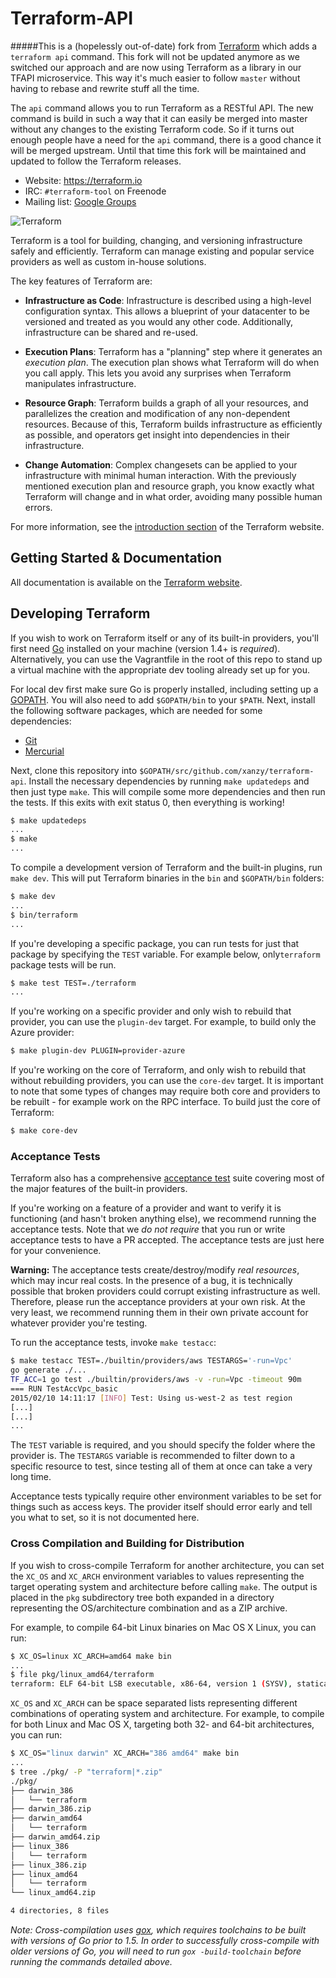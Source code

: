Terraform-API
=============

#####This is a (hopelessly out-of-date) fork from [Terraform](https://github.com/hashicorp/terraform) which adds a `terraform api`  command. This fork will not be updated anymore as we switched our approach and are now using Terraform as a library in our TFAPI microservice. This way it's much easier to follow `master` without having to rebase and rewrite stuff all the time.

The `api` command allows you to run Terraform as a RESTful API. The new command is build in such a way that it can easily be merged into master without any changes to the existing Terraform code. So if it turns out enough people have a need for the `api` command, there is a good chance it will be merged upstream. Until that time this fork will be maintained and updated to follow the Terraform releases.

-	Website: https://terraform.io
-	IRC: `#terraform-tool` on Freenode
-	Mailing list: [Google Groups](http://groups.google.com/group/terraform-tool)

![Terraform](https://raw.githubusercontent.com/hashicorp/terraform/master/website/source/assets/images/readme.png)

Terraform is a tool for building, changing, and versioning infrastructure safely and efficiently. Terraform can manage existing and popular service providers as well as custom in-house solutions.

The key features of Terraform are:

- **Infrastructure as Code**: Infrastructure is described using a high-level configuration syntax. This allows a blueprint of your datacenter to be versioned and treated as you would any other code. Additionally, infrastructure can be shared and re-used.

- **Execution Plans**: Terraform has a "planning" step where it generates an *execution plan*. The execution plan shows what Terraform will do when you call apply. This lets you avoid any surprises when Terraform manipulates infrastructure.

- **Resource Graph**: Terraform builds a graph of all your resources, and parallelizes the creation and modification of any non-dependent resources. Because of this, Terraform builds infrastructure as efficiently as possible, and operators get insight into dependencies in their infrastructure.

- **Change Automation**: Complex changesets can be applied to your infrastructure with minimal human interaction. With the previously mentioned execution plan and resource graph, you know exactly what Terraform will change and in what order, avoiding many possible human errors.

For more information, see the [introduction section](http://www.terraform.io/intro) of the Terraform website.

Getting Started & Documentation
-------------------------------

All documentation is available on the [Terraform website](http://www.terraform.io).

Developing Terraform
--------------------

If you wish to work on Terraform itself or any of its built-in providers, you'll first need [Go](http://www.golang.org) installed on your machine (version 1.4+ is *required*). Alternatively, you can use the Vagrantfile in the root of this repo to stand up a virtual machine with the appropriate dev tooling already set up for you.

For local dev first make sure Go is properly installed, including setting up a [GOPATH](http://golang.org/doc/code.html#GOPATH). You will also need to add `$GOPATH/bin` to your `$PATH`. Next, install the following software packages, which are needed for some dependencies:

- [Git](http://git-scm.com/)
- [Mercurial](http://mercurial.selenic.com/)

Next, clone this repository into `$GOPATH/src/github.com/xanzy/terraform-api`. Install the necessary dependencies by running `make updatedeps` and then just type `make`. This will compile some more dependencies and then run the tests. If this exits with exit status 0, then everything is working!

```sh
$ make updatedeps
...
$ make
...
```

To compile a development version of Terraform and the built-in plugins, run `make dev`. This will put Terraform binaries in the `bin` and `$GOPATH/bin` folders:

```sh
$ make dev
...
$ bin/terraform
...
```

If you're developing a specific package, you can run tests for just that package by specifying the `TEST` variable. For example below, only`terraform` package tests will be run.

```sh
$ make test TEST=./terraform
...
```

If you're working on a specific provider and only wish to rebuild that provider, you can use the `plugin-dev` target. For example, to build only the Azure provider:

```sh
$ make plugin-dev PLUGIN=provider-azure
```

If you're working on the core of Terraform, and only wish to rebuild that without rebuilding providers, you can use the `core-dev` target. It is important to note that some types of changes may require both core and providers to be rebuilt - for example work on the RPC interface. To build just the core of Terraform:

```sh
$ make core-dev
```

### Acceptance Tests

Terraform also has a comprehensive [acceptance test](http://en.wikipedia.org/wiki/Acceptance_testing) suite covering most of the major features of the built-in providers.

If you're working on a feature of a provider and want to verify it is functioning (and hasn't broken anything else), we recommend running the acceptance tests. Note that we *do not require* that you run or write acceptance tests to have a PR accepted. The acceptance tests are just here for your convenience.

**Warning:** The acceptance tests create/destroy/modify *real resources*, which may incur real costs. In the presence of a bug, it is technically possible that broken providers could corrupt existing infrastructure as well. Therefore, please run the acceptance providers at your own risk. At the very least, we recommend running them in their own private account for whatever provider you're testing.

To run the acceptance tests, invoke `make testacc`:

```sh
$ make testacc TEST=./builtin/providers/aws TESTARGS='-run=Vpc'
go generate ./...
TF_ACC=1 go test ./builtin/providers/aws -v -run=Vpc -timeout 90m
=== RUN TestAccVpc_basic
2015/02/10 14:11:17 [INFO] Test: Using us-west-2 as test region
[...]
[...]
...
```

The `TEST` variable is required, and you should specify the folder where the provider is. The `TESTARGS` variable is recommended to filter down to a specific resource to test, since testing all of them at once can take a very long time.

Acceptance tests typically require other environment variables to be set for things such as access keys. The provider itself should error early and tell you what to set, so it is not documented here.

### Cross Compilation and Building for Distribution

If you wish to cross-compile Terraform for another architecture, you can set the `XC_OS` and `XC_ARCH` environment variables to values representing the target operating system and architecture before calling `make`. The output is placed in the `pkg` subdirectory tree both expanded in a directory representing the OS/architecture combination and as a ZIP archive.

For example, to compile 64-bit Linux binaries on Mac OS X Linux, you can run:

```sh
$ XC_OS=linux XC_ARCH=amd64 make bin 
...
$ file pkg/linux_amd64/terraform
terraform: ELF 64-bit LSB executable, x86-64, version 1 (SYSV), statically linked, not stripped
```

`XC_OS` and `XC_ARCH` can be space separated lists representing different combinations of operating system and architecture. For example, to compile for both Linux and Mac OS X, targeting both 32- and 64-bit architectures, you can run:

```sh
$ XC_OS="linux darwin" XC_ARCH="386 amd64" make bin
...
$ tree ./pkg/ -P "terraform|*.zip"
./pkg/
├── darwin_386
│   └── terraform
├── darwin_386.zip
├── darwin_amd64
│   └── terraform
├── darwin_amd64.zip
├── linux_386
│   └── terraform
├── linux_386.zip
├── linux_amd64
│   └── terraform
└── linux_amd64.zip

4 directories, 8 files
```

_Note: Cross-compilation uses [gox](https://github.com/mitchellh/gox), which requires toolchains to be built with versions of Go prior to 1.5. In order to successfully cross-compile with older versions of Go, you will need to run `gox -build-toolchain` before running the commands detailed above._
